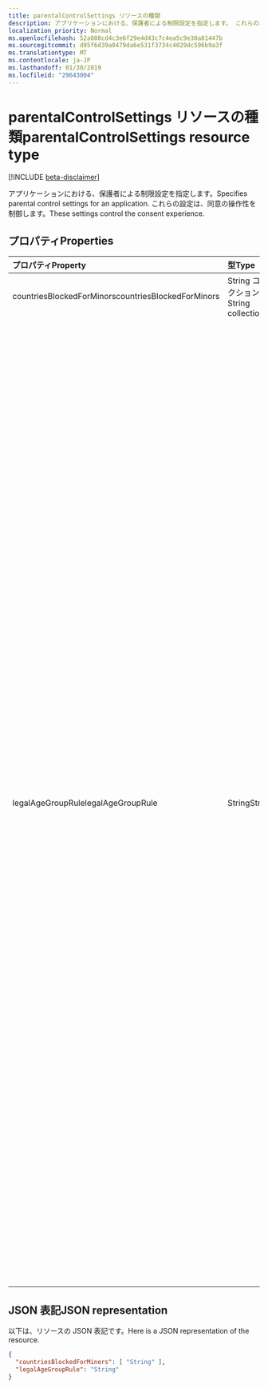 ```yaml
---
title: parentalControlSettings リソースの種類
description: アプリケーションにおける、保護者による制限設定を指定します。 これらの設定は、同意の操作性を制御します。
localization_priority: Normal
ms.openlocfilehash: 52a808cd4c3e6f29e4d43c7c4ea5c9e30a81447b
ms.sourcegitcommit: d95f6d39a0479da6e531f3734c4029dc596b9a3f
ms.translationtype: MT
ms.contentlocale: ja-JP
ms.lasthandoff: 01/30/2019
ms.locfileid: "29643004"
---
```

# <a name="parentalcontrolsettings-resource-type"></a><span data-ttu-id="02926-104">parentalControlSettings リソースの種類</span><span class="sxs-lookup"><span data-stu-id="02926-104">parentalControlSettings resource type</span></span>

[!INCLUDE [beta-disclaimer](../../includes/beta-disclaimer.md)]

<span data-ttu-id="02926-105">アプリケーションにおける、保護者による制限設定を指定します。</span><span class="sxs-lookup"><span data-stu-id="02926-105">Specifies parental control settings for an application.</span></span> <span data-ttu-id="02926-106">これらの設定は、同意の操作性を制御します。</span><span class="sxs-lookup"><span data-stu-id="02926-106">These settings control the consent experience.</span></span>

## <a name="properties"></a><span data-ttu-id="02926-107">プロパティ</span><span class="sxs-lookup"><span data-stu-id="02926-107">Properties</span></span>

| <span data-ttu-id="02926-108">プロパティ</span><span class="sxs-lookup"><span data-stu-id="02926-108">Property</span></span> | <span data-ttu-id="02926-109">型</span><span class="sxs-lookup"><span data-stu-id="02926-109">Type</span></span> | <span data-ttu-id="02926-110">説明</span><span class="sxs-lookup"><span data-stu-id="02926-110">Description</span></span> |
:---------------|:--------|:----------|
|<span data-ttu-id="02926-111">countriesBlockedForMinors</span><span class="sxs-lookup"><span data-stu-id="02926-111">countriesBlockedForMinors</span></span>|<span data-ttu-id="02926-112">String コレクション</span><span class="sxs-lookup"><span data-stu-id="02926-112">String collection</span></span>| <span data-ttu-id="02926-113">[2 文字の ISO 国コード](https://www.iso.org/iso-3166-country-codes.html)を指定します。</span><span class="sxs-lookup"><span data-stu-id="02926-113">Specifies the [two-letter ISO country codes](https://www.iso.org/iso-3166-country-codes.html).</span></span> <span data-ttu-id="02926-114">アプリケーションへのアクセスは、このリストで指定した国からの未成年者がブロックされます。</span><span class="sxs-lookup"><span data-stu-id="02926-114">Access to the application will be blocked for minors from the countries specified in this list.</span></span>|
|<span data-ttu-id="02926-115">legalAgeGroupRule</span><span class="sxs-lookup"><span data-stu-id="02926-115">legalAgeGroupRule</span></span>| <span data-ttu-id="02926-116">String</span><span class="sxs-lookup"><span data-stu-id="02926-116">String</span></span> | <span data-ttu-id="02926-117">アプリケーションのユーザーに適用される法律の年齢グループの規則を指定します。</span><span class="sxs-lookup"><span data-stu-id="02926-117">Specifies the legal age group rule that applies to users of the app.</span></span> <span data-ttu-id="02926-118">次の値のいずれかに設定できます。</span><span class="sxs-lookup"><span data-stu-id="02926-118">Can be set to one of the following values:</span></span> <table><tr><th><span data-ttu-id="02926-119">値</span><span class="sxs-lookup"><span data-stu-id="02926-119">Value</span></span></th><th><span data-ttu-id="02926-120">説明</span><span class="sxs-lookup"><span data-stu-id="02926-120">Description</span></span></th></tr><tr><td><span data-ttu-id="02926-121">Allow</span><span class="sxs-lookup"><span data-stu-id="02926-121">Allow</span></span></td><td><span data-ttu-id="02926-122">既定値。</span><span class="sxs-lookup"><span data-stu-id="02926-122">Default.</span></span> <span data-ttu-id="02926-123">有効な最小値を適用します。</span><span class="sxs-lookup"><span data-stu-id="02926-123">Enforces the legal minimum.</span></span> <span data-ttu-id="02926-124">これは、保護者の同意は、欧州連合と韓国で未成年者に必要なことを意味します。</span><span class="sxs-lookup"><span data-stu-id="02926-124">This means parental consent is required for minors in the European Union and Korea.</span></span></td></tr><tr><td><span data-ttu-id="02926-125">RequireConsentForPrivacyServices</span><span class="sxs-lookup"><span data-stu-id="02926-125">RequireConsentForPrivacyServices</span></span></td><td><span data-ttu-id="02926-126">COPPA の規則に準拠する誕生日の日付を指定するユーザーを強制します。</span><span class="sxs-lookup"><span data-stu-id="02926-126">Enforces the user to specify date of birth to comply with COPPA rules.</span></span> </td></tr><tr><td><span data-ttu-id="02926-127">RequireConsentForMinors</span><span class="sxs-lookup"><span data-stu-id="02926-127">RequireConsentForMinors</span></span></td><td><span data-ttu-id="02926-128">下国のマイナー ルールに関係なく、18 歳の保護者の同意が必要です。</span><span class="sxs-lookup"><span data-stu-id="02926-128">Requires parental consent for ages below 18, regardless of country minor rules.</span></span></td></tr><tr><td><span data-ttu-id="02926-129">RequireConsentForKids</span><span class="sxs-lookup"><span data-stu-id="02926-129">RequireConsentForKids</span></span></td><td><span data-ttu-id="02926-130">下国のマイナー ルールに関係なく、14 歳の保護者の同意が必要です。</span><span class="sxs-lookup"><span data-stu-id="02926-130">Requires parental consent for ages below 14, regardless of country minor rules.</span></span></td></tr><tr><td><span data-ttu-id="02926-131">BlockMinors</span><span class="sxs-lookup"><span data-stu-id="02926-131">BlockMinors</span></span></td><td><span data-ttu-id="02926-132">アプリケーションを使用してから未成年をブロックします。</span><span class="sxs-lookup"><span data-stu-id="02926-132">Blocks minors from using the app.</span></span></td></tr></table> |

## <a name="json-representation"></a><span data-ttu-id="02926-133">JSON 表記</span><span class="sxs-lookup"><span data-stu-id="02926-133">JSON representation</span></span>
<span data-ttu-id="02926-134">以下は、リソースの JSON 表記です。</span><span class="sxs-lookup"><span data-stu-id="02926-134">Here is a JSON representation of the resource.</span></span>

```json
{
  "countriesBlockedForMinors": [ "String" ],
  "legalAgeGroupRule": "String"
}

```
<!--
{
  "type": "#page.annotation",
  "suppressions": [
    "Error: /api-reference/beta/resources/parentalcontrolsettings.md:\r\n      Exception processing links.\r\n    System.ArgumentException: Link Definition was null. Link text: !INCLUDE [beta-disclaimer](../../includes/beta-disclaimer.md)\r\n      at ApiDoctor.Validation.DocFile.get_LinkDestinations()\r\n      at ApiDoctor.Validation.DocSet.ValidateLinks(Boolean includeWarnings, String[] relativePathForFiles, IssueLogger issues, Boolean requireFilenameCaseMatch, Boolean printOrphanedFiles)"
  ]
}
-->
